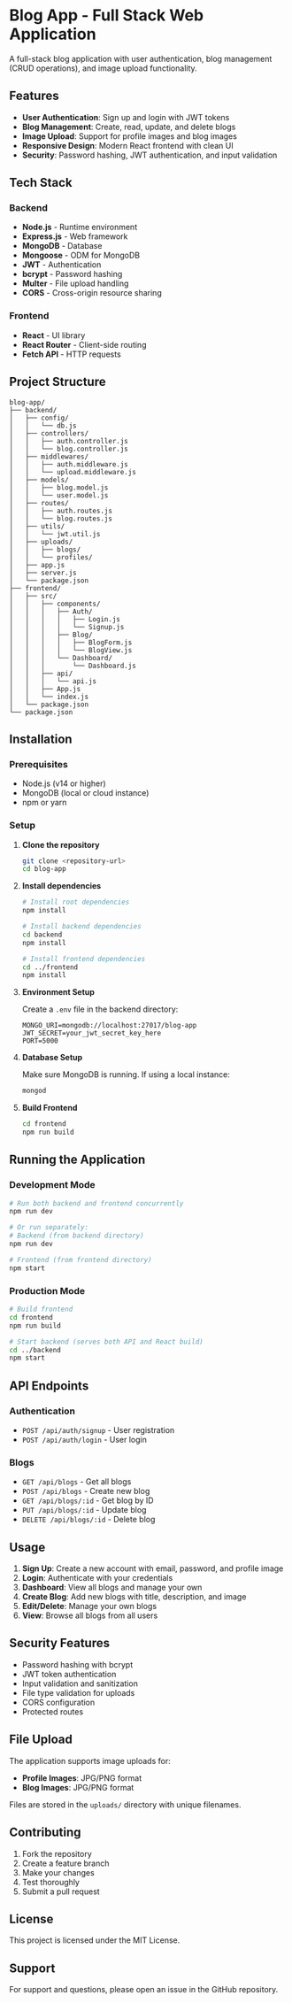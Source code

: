 # Blog App - Full Stack Web Application

A full-stack blog application with user authentication, blog management (CRUD operations), and image upload functionality.

## Features

- **User Authentication**: Sign up and login with JWT tokens
- **Blog Management**: Create, read, update, and delete blogs
- **Image Upload**: Support for profile images and blog images
- **Responsive Design**: Modern React frontend with clean UI
- **Security**: Password hashing, JWT authentication, and input validation

## Tech Stack

### Backend
- **Node.js** - Runtime environment
- **Express.js** - Web framework
- **MongoDB** - Database
- **Mongoose** - ODM for MongoDB
- **JWT** - Authentication
- **bcrypt** - Password hashing
- **Multer** - File upload handling
- **CORS** - Cross-origin resource sharing

### Frontend
- **React** - UI library
- **React Router** - Client-side routing
- **Fetch API** - HTTP requests

## Project Structure

```
blog-app/
├── backend/
│   ├── config/
│   │   └── db.js
│   ├── controllers/
│   │   ├── auth.controller.js
│   │   └── blog.controller.js
│   ├── middlewares/
│   │   ├── auth.middleware.js
│   │   └── upload.middleware.js
│   ├── models/
│   │   ├── blog.model.js
│   │   └── user.model.js
│   ├── routes/
│   │   ├── auth.routes.js
│   │   └── blog.routes.js
│   ├── utils/
│   │   └── jwt.util.js
│   ├── uploads/
│   │   ├── blogs/
│   │   └── profiles/
│   ├── app.js
│   ├── server.js
│   └── package.json
├── frontend/
│   ├── src/
│   │   ├── components/
│   │   │   ├── Auth/
│   │   │   │   ├── Login.js
│   │   │   │   └── Signup.js
│   │   │   ├── Blog/
│   │   │   │   ├── BlogForm.js
│   │   │   │   └── BlogView.js
│   │   │   └── Dashboard/
│   │   │       └── Dashboard.js
│   │   ├── api/
│   │   │   └── api.js
│   │   ├── App.js
│   │   └── index.js
│   └── package.json
└── package.json
```

## Installation

### Prerequisites
- Node.js (v14 or higher)
- MongoDB (local or cloud instance)
- npm or yarn

### Setup

1. **Clone the repository**
   ```bash
   git clone <repository-url>
   cd blog-app
   ```

2. **Install dependencies**
   ```bash
   # Install root dependencies
   npm install
   
   # Install backend dependencies
   cd backend
   npm install
   
   # Install frontend dependencies
   cd ../frontend
   npm install
   ```

3. **Environment Setup**
   
   Create a `.env` file in the backend directory:
   ```env
   MONGO_URI=mongodb://localhost:27017/blog-app
   JWT_SECRET=your_jwt_secret_key_here
   PORT=5000
   ```

4. **Database Setup**
   
   Make sure MongoDB is running. If using a local instance:
   ```bash
   mongod
   ```

5. **Build Frontend**
   ```bash
   cd frontend
   npm run build
   ```

## Running the Application

### Development Mode
```bash
# Run both backend and frontend concurrently
npm run dev

# Or run separately:
# Backend (from backend directory)
npm run dev

# Frontend (from frontend directory)
npm start
```

### Production Mode
```bash
# Build frontend
cd frontend
npm run build

# Start backend (serves both API and React build)
cd ../backend
npm start
```

## API Endpoints

### Authentication
- `POST /api/auth/signup` - User registration
- `POST /api/auth/login` - User login

### Blogs
- `GET /api/blogs` - Get all blogs
- `POST /api/blogs` - Create new blog
- `GET /api/blogs/:id` - Get blog by ID
- `PUT /api/blogs/:id` - Update blog
- `DELETE /api/blogs/:id` - Delete blog

## Usage

1. **Sign Up**: Create a new account with email, password, and profile image
2. **Login**: Authenticate with your credentials
3. **Dashboard**: View all blogs and manage your own
4. **Create Blog**: Add new blogs with title, description, and image
5. **Edit/Delete**: Manage your own blogs
6. **View**: Browse all blogs from all users

## Security Features

- Password hashing with bcrypt
- JWT token authentication
- Input validation and sanitization
- File type validation for uploads
- CORS configuration
- Protected routes

## File Upload

The application supports image uploads for:
- **Profile Images**: JPG/PNG format
- **Blog Images**: JPG/PNG format

Files are stored in the `uploads/` directory with unique filenames.

## Contributing

1. Fork the repository
2. Create a feature branch
3. Make your changes
4. Test thoroughly
5. Submit a pull request

## License

This project is licensed under the MIT License.

## Support

For support and questions, please open an issue in the GitHub repository. 